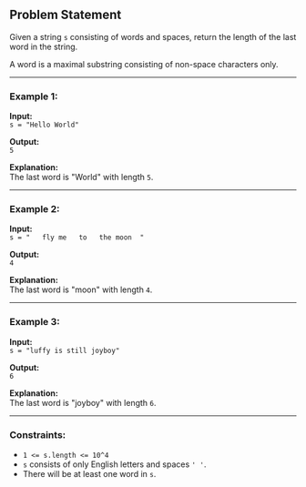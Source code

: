 ## Problem Statement

Given a string `s` consisting of words and spaces, return the length of the last word in the string.

A word is a maximal substring consisting of non-space characters only.

---

### Example 1:

**Input:**  
`s = "Hello World"`

**Output:**  
`5`

**Explanation:**  
The last word is "World" with length `5`.

---

### Example 2:

**Input:**  
`s = "   fly me   to   the moon  "`

**Output:**  
`4`

**Explanation:**  
The last word is "moon" with length `4`.

---

### Example 3:

**Input:**  
`s = "luffy is still joyboy"`

**Output:**  
`6`

**Explanation:**  
The last word is "joyboy" with length `6`.

---

### Constraints:

- `1 <= s.length <= 10^4`
- `s` consists of only English letters and spaces `' '`.
- There will be at least one word in `s`. 
